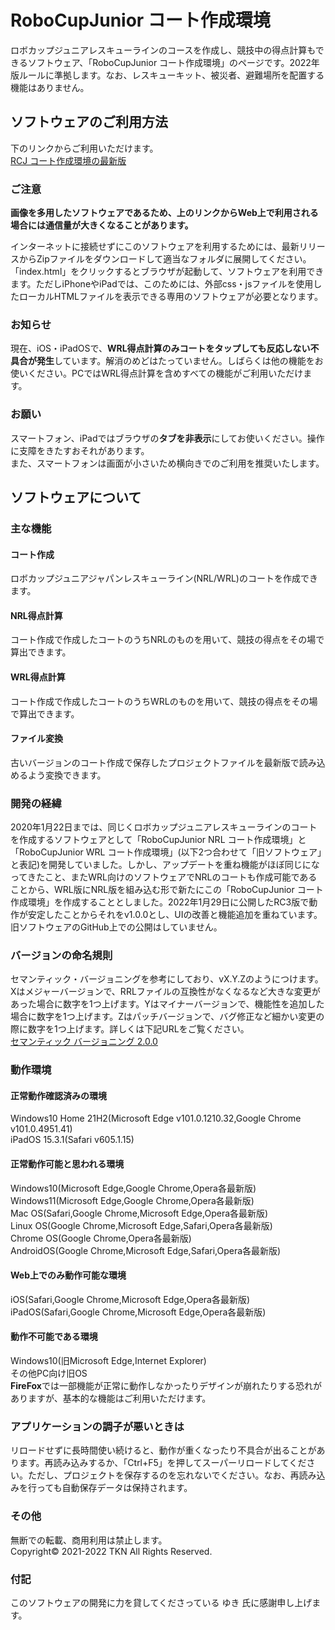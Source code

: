 # RoboCupJunior コート作成環境
ロボカップジュニアレスキューラインのコースを作成し、競技中の得点計算もできるソフトウェア、「RoboCupJunior コート作成環境」のページです。2022年版ルールに準拠します。なお、レスキューキット、被災者、避難場所を配置する機能はありません。

## ソフトウェアのご利用方法
下のリンクからご利用いただけます。  
[RCJ コート作成環境の最新版](https://tkn5100.github.io/RCJ_Rescue_Simulator/ "RCJ コート作成環境")  

### ご注意
**画像を多用したソフトウェアであるため、上のリンクからWeb上で利用される場合には通信量が大きくなることがあります。**

インターネットに接続せずにこのソフトウェアを利用するためには、最新リリースからZipファイルをダウンロードして適当なフォルダに展開してください。「index.html」をクリックするとブラウザが起動して、ソフトウェアを利用できます。ただしiPhoneやiPadでは、このためには、外部css・jsファイルを使用したローカルHTMLファイルを表示できる専用のソフトウェアが必要となります。

### お知らせ
現在、iOS・iPadOSで、**WRL得点計算のみコートをタップしても反応しない不具合が発生**しています。解消のめどはたっていません。しばらくは他の機能をお使いください。PCではWRL得点計算を含めすべての機能がご利用いただけます。

### お願い
スマートフォン、iPadではブラウザの**タブを非表示**にしてお使いください。操作に支障をきたすおそれがあります。  
また、スマートフォンは画面が小さいため横向きでのご利用を推奨いたします。

## ソフトウェアについて
### 主な機能
#### コート作成
ロボカップジュニアジャパンレスキューライン(NRL/WRL)のコートを作成できます。
#### NRL得点計算
コート作成で作成したコートのうちNRLのものを用いて、競技の得点をその場で算出できます。
#### WRL得点計算
コート作成で作成したコートのうちWRLのものを用いて、競技の得点をその場で算出できます。
#### ファイル変換
古いバージョンのコート作成で保存したプロジェクトファイルを最新版で読み込めるよう変換できます。

### 開発の経緯
2020年1月22日までは、同じくロボカップジュニアレスキューラインのコートを作成するソフトウェアとして「RoboCupJunior NRL コート作成環境」と「RoboCupJunior WRL コート作成環境」(以下2つ合わせて「旧ソフトウェア」と表記)を開発していました。しかし、アップデートを重ね機能がほぼ同じになってきたこと、またWRL向けのソフトウェアでNRLのコートも作成可能であることから、WRL版にNRL版を組み込む形で新たにこの「RoboCupJunior コート作成環境」を作成することとしました。2022年1月29日に公開したRC3版で動作が安定したことからそれをv1.0.0とし、UIの改善と機能追加を重ねています。旧ソフトウェアのGitHub上での公開はしていません。

### バージョンの命名規則
セマンティック・バージョニングを参考にしており、vX.Y.Zのようにつけます。Xはメジャーバージョンで、RRLファイルの互換性がなくなるなど大きな変更があった場合に数字を1つ上げます。Yはマイナーバージョンで、機能性を追加した場合に数字を1つ上げます。Zはパッチバージョンで、バグ修正など細かい変更の際に数字を1つ上げます。詳しくは下記URLをご覧ください。  
[セマンティック バージョニング 2.0.0](https://semver.org/lang/ja/ "セマンティック バージョニング 2.0.0")

### 動作環境
#### 正常動作確認済みの環境
Windows10 Home 21H2(Microsoft Edge v101.0.1210.32,Google Chrome v101.0.4951.41)  
iPadOS 15.3.1(Safari v605.1.15)
#### 正常動作可能と思われる環境
Windows10(Microsoft Edge,Google Chrome,Opera各最新版)  
Windows11(Microsoft Edge,Google Chrome,Opera各最新版)  
Mac OS(Safari,Google Chrome,Microsoft Edge,Opera各最新版)  
Linux OS(Google Chrome,Microsoft Edge,Safari,Opera各最新版)  
Chrome OS(Google Chrome,Opera各最新版)  
AndroidOS(Google Chrome,Microsoft Edge,Safari,Opera各最新版)
#### Web上でのみ動作可能な環境
iOS(Safari,Google Chrome,Microsoft Edge,Opera各最新版)  
iPadOS(Safari,Google Chrome,Microsoft Edge,Opera各最新版)
#### 動作不可能である環境
Windows10(旧Microsoft Edge,Internet Explorer)  
その他PC向け旧OS  
**FireFox**では一部機能が正常に動作しなかったりデザインが崩れたりする恐れがありますが、基本的な機能はご利用いただけます。

### アプリケーションの調子が悪いときは
リロードせずに長時間使い続けると、動作が重くなったり不具合が出ることがあります。再読み込みするか、「Ctrl+F5」を押してスーパーリロードしてください。ただし、プロジェクトを保存するのを忘れないでください。なお、再読み込みを行っても自動保存データは保持されます。
### その他
無断での転載、商用利用は禁止します。  
Copyright&copy; 2021-2022 TKN All Rights Reserved.
### 付記
このソフトウェアの開発に力を貸してくださっている ゆき 氏に感謝申し上げます。